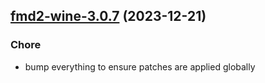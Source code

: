 

## [fmd2-wine-3.0.7](https://github.com/truecharts/charts/compare/fmd2-wine-3.0.6...fmd2-wine-3.0.7) (2023-12-21)

### Chore

- bump everything to ensure patches are applied globally
  
  